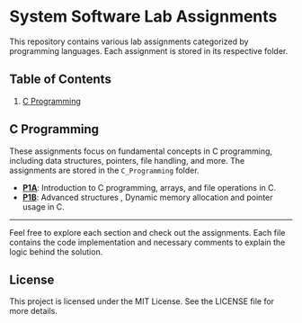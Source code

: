 # System Software Lab Assignments

This repository contains various lab assignments categorized by programming languages. Each assignment is stored in its respective folder.

## Table of Contents

1. [C Programming](#c-programming)


## C Programming

These assignments focus on fundamental concepts in C programming, including data structures, pointers, file handling, and more. The assignments are stored in the `C_Programming` folder.

- **[P1A](./P1A)**: Introduction to C programming, arrays, and file operations in C.
- **[P1B](./P1B)**: Advanced structures , Dynamic memory allocation and pointer usage in C.

---

Feel free to explore each section and check out the assignments. Each file contains the code implementation and necessary comments to explain the logic behind the solution.

## License

This project is licensed under the MIT License. See the LICENSE file for more details.
